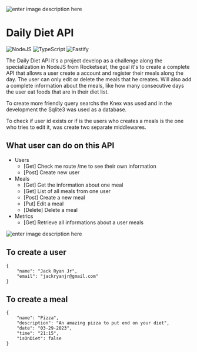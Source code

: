 ![enter image description here](https://camo.githubusercontent.com/c1961440b3cd295d2e75cbe71c7177fb4474f5eb8cbe53e359b112e4128723ac/68747470733a2f2f7265732e636c6f7564696e6172792e636f6d2f646c6f6164623262782f696d6167652f75706c6f61642f76313637343532333539362f34326531616238302d373761662d313165622d396530372d3437663965343662336536655f61786f636e6e2e706e67)

# Daily Diet API
![NodeJS](https://img.shields.io/badge/node.js-6DA55F?style=for-the-badge&logo=node.js&logoColor=white)  ![TypeScript](https://img.shields.io/badge/typescript-%23007ACC.svg?style=for-the-badge&logo=typescript&logoColor=white)  ![Fastify](https://img.shields.io/badge/fastify-%23000000.svg?style=for-the-badge&logo=fastify&logoColor=white)

The Daily Diet API it's a project develop as a challenge along the specialization in NodeJS from Rocketseat, the goal it's to create a complete API that allows a user create a account and register their meals along the day. The user can only edit or delete the meals that he creates. Will also add a complete information about the meals, like how many consecutive days the user eat foods that are in their diet list. 

To create more friendly query searchs the Knex was used and in the development the Sqlite3 was used as a database.

To check if user id exists or if is the users who creates a meals is the one who tries to edit it, was create two separate middlewares. 

## What user can do on this API

- Users
	- [Get] Check me route /me to see their own information
	- [Post] Create new user
- Meals
	- [Get] Get the information about one meal
	- [Get] List of all meals from one user
	- [Post] Create a new meal
	- [Put] Edit a meal
	- [Delete] Delete a meal
- Metrics
	- [Get] Retrieve all informations about a user meals

![enter image description here](https://res.cloudinary.com/dloadb2bx/image/upload/v1680472829/apidiet_yua016.png)
## To create a user

    {
    	"name": "Jack Ryan Jr",
    	"email": "jackryanjr@gmail.com"
    }

## To create a meal

    {
    	"name": "Pizza",
    	"description": "An amazing pizza to put end on your diet",
    	"date": "03-29-2023",
    	"time": "21:15",
    	"isOnDiet": false
    }